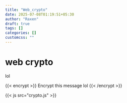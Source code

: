 ```yaml
---
title: "Web_crypto"
date: 2025-07-08T01:19:51+05:30
author: "Raxen"
draft: true
tags: []
categories: []
customcss: ""
---
```


# web crypto


lol

{{< encrypt >}}
Encrypt this message lol
{{< /encrypt >}}

{{< js src="crypto.js" >}}

